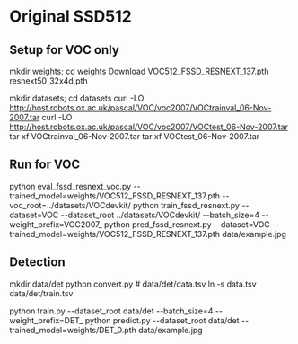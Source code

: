 # Original SSD512

## Setup for VOC only

mkdir weights; cd weights
Download VOC512_FSSD_RESNEXT_137.pth resnext50_32x4d.pth

mkdir datasets; cd datasets
curl -LO http://host.robots.ox.ac.uk/pascal/VOC/voc2007/VOCtrainval_06-Nov-2007.tar
curl -LO http://host.robots.ox.ac.uk/pascal/VOC/voc2007/VOCtest_06-Nov-2007.tar
tar xf VOCtrainval_06-Nov-2007.tar
tar xf VOCtest_06-Nov-2007.tar

## Run for VOC

python eval_fssd_resnext_voc.py --trained_model=weights/VOC512_FSSD_RESNEXT_137.pth --voc_root=../datasets/VOCdevkit/
python train_fssd_resnext.py --dataset=VOC --dataset_root ../datasets/VOCdevkit/ --batch_size=4 --weight_prefix=VOC2007_
python pred_fssd_resnext.py --dataset=VOC --trained_model=weights/VOC512_FSSD_RESNEXT_137.pth data/example.jpg


## Detection

mkdir data/det
python convert.py # data/det/data.tsv
ln -s data.tsv data/det/train.tsv

python train.py --dataset_root data/det --batch_size=4 --weight_prefix=DET_
python predict.py --dataset_root data/det --trained_model=weights/DET_0.pth data/example.jpg
